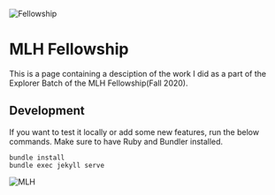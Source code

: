 ![Fellowship](https://raw.githubusercontent.com/yashk2000/mlh-fellowship-fall-2020/master/assets/img/social-link.jpg)

# MLH Fellowship

This is a page containing a desciption of the work I did as a part of the Explorer Batch of the MLH Fellowship(Fall 2020). 

## Development

If you want to test it locally or add some new features, run the below commands. Make sure to have Ruby and Bundler installed.

```
bundle install
bundle exec jekyll serve
```

![MLH](https://raw.githubusercontent.com/yashk2000/mlh-fellowship-fall-2020/master/assets/img/mlh.jpg)
